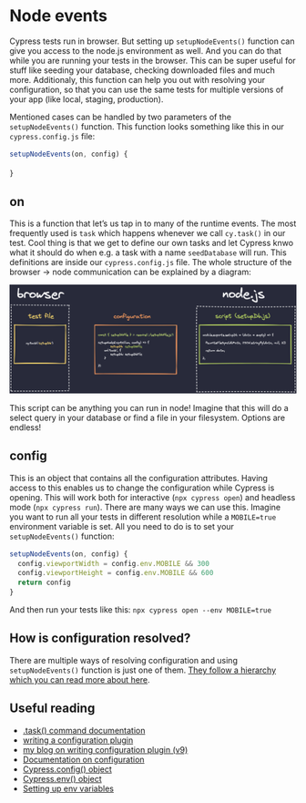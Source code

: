 # Node events
Cypress tests run in browser. But setting up `setupNodeEvents()` function can give you access to the node.js environment as well. And you can do that while you are running your tests in the browser. This can be super useful for stuff like seeding your database, checking downloaded files and much more. Additionaly, this function can help you out with resolving your configuration, so that you can use the same tests for multiple versions of your app (like local, staging, production).

Mentioned cases can be handled by two parameters of the `setupNodeEvents()` function. This function looks something like this in our `cypress.config.js` file:

```js
setupNodeEvents(on, config) {

}
```

## on
This is a function that let’s us tap in to many of the runtime events. The most frequently used is `task` which happens whenever we call `cy.task()` in our test. Cool thing is that we get to define our own tasks and let Cypress knwo what it should do when e.g. a task with a name `seedDatabase` will run. This definitions are inside our `cypress.config.js` file. The whole structure of the browser -> node communication can be explained by a diagram:

![Node events](./nodeEvents.png)

This script can be anything you can run in node! Imagine that this will do a select query in your database or find a file in your filesystem. Options are endless!

## config
This is an object that contains all the configuration attributes. Having access to this enables us to change the configuration while Cypress is opening. This will work both for interactive (`npx cypress open`) and headless mode (`npx cypress run`). There are many ways we can use this. Imagine you want to run all your tests in different resolution while a `MOBILE=true` environment variable is set. All you need to do is to set your `setupNodeEvents()` function:

```js
setupNodeEvents(on, config) {
  config.viewportWidth = config.env.MOBILE && 300
  config.viewportHeight = config.env.MOBILE && 600
  return config
}
```

And then run your tests like this: `npx cypress open --env MOBILE=true`

## How is configuration resolved?
There are multiple ways of resolving configuration and using `setupNodeEvents()` function is just one of them. [They follow a hierarchy which you can read more about here](https://docs.cypress.io/guides/references/configuration#Resolved-Configuration).

## Useful reading
* [.task() command documentation](https://docs.cypress.io/api/commands/task)
* [writing a configuration plugin](https://docs.cypress.io/api/plugins/writing-a-plugin)
* [my blog on writing configuration plugin (v9)](https://filiphric.com/create-a-configuration-plugin-in-cypress)
* [Documentation on configuration](https://docs.cypress.io/guides/references/configuration)
* [Cypress.config() object](https://docs.cypress.io/api/cypress-api/config#Syntax)
* [Cypress.env() object](https://docs.cypress.io/api/cypress-api/env)
* [Setting up env variables](https://docs.cypress.io/guides/guides/environment-variables)